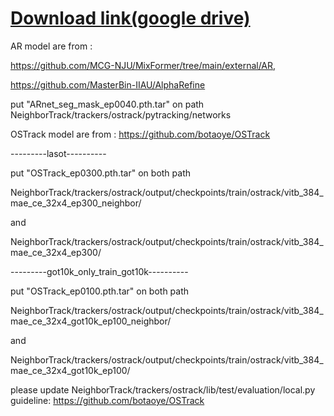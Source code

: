 # [**Download link(google drive)**](https://drive.google.com/drive/folders/1GXyEdmwkyfPP7oKoSAcFfYTuXzWwG5ch?usp=share_link)


AR model are from :

https://github.com/MCG-NJU/MixFormer/tree/main/external/AR, 

https://github.com/MasterBin-IIAU/AlphaRefine

put "ARnet_seg_mask_ep0040.pth.tar" on path  NeighborTrack/trackers/ostrack/pytracking/networks

OSTrack model are from :
https://github.com/botaoye/OSTrack

---------lasot----------

put "OSTrack_ep0300.pth.tar" on both path  

NeighborTrack/trackers/ostrack/output/checkpoints/train/ostrack/vitb_384_mae_ce_32x4_ep300_neighbor/

and

NeighborTrack/trackers/ostrack/output/checkpoints/train/ostrack/vitb_384_mae_ce_32x4_ep300/

---------got10k_only_train_got10k----------

put "OSTrack_ep0100.pth.tar" on both path  

NeighborTrack/trackers/ostrack/output/checkpoints/train/ostrack/vitb_384_mae_ce_32x4_got10k_ep100_neighbor/

and

NeighborTrack/trackers/ostrack/output/checkpoints/train/ostrack/vitb_384_mae_ce_32x4_got10k_ep100/


please update NeighborTrack/trackers/ostrack/lib/test/evaluation/local.py
guideline: https://github.com/botaoye/OSTrack

